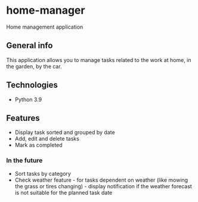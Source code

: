 # home-manager
Home management application

## General info

This application allows you to manage tasks related to the work at home, in the garden, by the car.

## Technologies 
* Python 3.9

## Features
* Display task sorted and grouped by date
* Add, edit and delete tasks
* Mark as completed

### In the future
* Sort tasks by category 
* Check weather feature - for tasks dependent on weather (like mowing the grass or tires changing) - display notification if the weather forecast is not suitable for the planned task date
